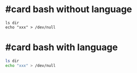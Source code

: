 # #card bash without language

```
ls dir
echo "xxx" > /dev/null
```

# #card bash with language

```bash
ls dir
echo "xxx" > /dev/null
```
